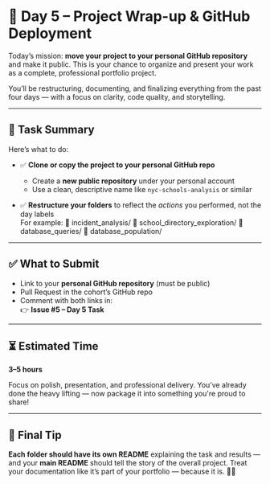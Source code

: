 # 🚀 Day 5 – Project Wrap-up & GitHub Deployment

Today’s mission: **move your project to your personal GitHub repository** and make it public. This is your chance to organize and present your work as a complete, professional portfolio project.

You’ll be restructuring, documenting, and finalizing everything from the past four days — with a focus on clarity, code quality, and storytelling.

---

## 🧠 Task Summary

Here’s what to do:

- ✅ **Clone or copy the project to your personal GitHub repo**
  - Create a **new public repository** under your personal account
  - Use a clean, descriptive name like `nyc-schools-analysis` or similar

- ✅ **Restructure your folders** to reflect the *actions* you performed, not the day labels  
  For example:
📁 incident_analysis/
📁 school_directory_exploration/
📁 database_queries/
📁 database_population/


---

## ✅ What to Submit

- Link to your **personal GitHub repository** (must be public)
- Pull Request in the cohort’s GitHub repo
- Comment with both links in:  
👉 **Issue #5 – Day 5 Task**
---

## ⏳ Estimated Time

**3–5 hours**

Focus on polish, presentation, and professional delivery. You’ve already done the heavy lifting — now package it into something you're proud to share!

---

## 📣 Final Tip

**Each folder should have its own README** explaining the task and results — and your **main README** should tell the story of the overall project. Treat your documentation like it’s part of your portfolio — because it is. 🧠💬
